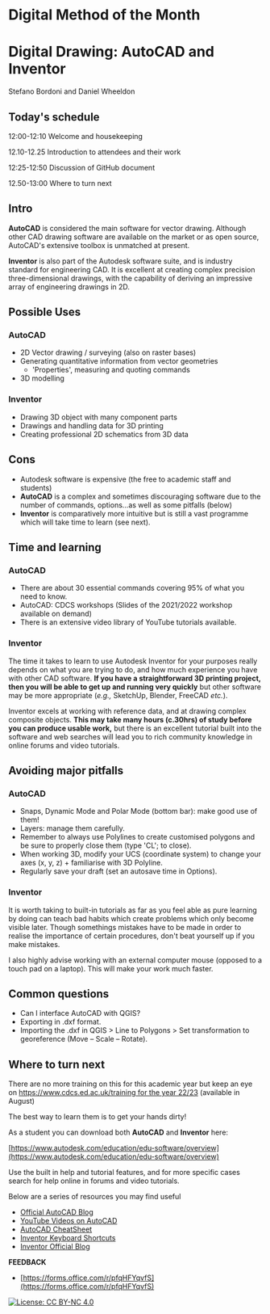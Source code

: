 # Digital Method of the Month
# Digital Drawing: AutoCAD and Inventor

Stefano Bordoni and Daniel Wheeldon

## Today's schedule

12:00-12:10 Welcome and housekeeping

12.10-12.25 Introduction to attendees and their work

12:25-12:50 Discussion of GitHub document

12.50-13:00 Where to turn next

## Intro

**AutoCAD** is considered the main software for vector drawing. Although other CAD drawing software are available on the market or as open source, AutoCAD's extensive toolbox is unmatched at present.

**Inventor** is also part of the Autodesk software suite, and is industry standard for engineering CAD. It is excellent at creating complex precision three-dimensional drawings, with the capability of deriving an impressive array of engineering drawings in 2D.

## Possible Uses

### AutoCAD

- 2D Vector drawing / surveying (also on raster bases)
- Generating quantitative information from vector geometries
  - 'Properties', measuring and quoting commands
- 3D modelling

### Inventor

- Drawing 3D object with many component parts
- Drawings and handling data for 3D printing
- Creating professional 2D schematics from 3D data

## Cons
- Autodesk software is expensive (the free to academic staff and students)
- **AutoCAD** is a complex and sometimes discouraging software due to the number of commands, options…as well as some pitfalls (below)
- **Inventor** is comparatively more intuitive but is still a vast programme which will take time to learn (see next).

## Time and learning

### AutoCAD

- There are about 30 essential commands covering 95% of what you need to know.
- AutoCAD: CDCS workshops (Slides of the 2021/2022 workshop available on demand)
- There is an extensive video library of YouTube tutorials available.

### Inventor

The time it takes to learn to use Autodesk Inventor for your purposes really depends on what you are trying to do, and how much experience you have with other CAD software. **If you have a straightforward 3D printing project, then you will be able to get up and running very quickly** but other software may be more appropriate (_e.g.,_ SketchUp, Blender, FreeCAD _etc._).

Inventor excels at working with reference data, and at drawing complex composite objects. **This may take many hours (c.30hrs) of study before you can produce usable work,** but there is an excellent tutorial built into the software and web searches will lead you to rich community knowledge in online forums and video tutorials.

## Avoiding major pitfalls 

### AutoCAD

- Snaps, Dynamic Mode and Polar Mode (bottom bar): make good use of them!
- Layers: manage them carefully.
- Remember to always use Polylines to create customised polygons and be sure to properly close them (type 'CL'; to close).
- When working 3D, modify your UCS (coordinate system) to change your axes (x, y, z) + familiarise with 3D Polyline.
- Regularly save your draft (set an autosave time in Options).

### Inventor

It is worth taking to built-in tutorials as far as you feel able as pure learning by doing can teach bad habits which create problems which only become visible later. Though somethings mistakes have to be made in order to realise the importance of certain procedures, don't beat yourself up if you make mistakes.

I also highly advise working with an external computer mouse (opposed to a touch pad on a laptop). This will make your work much faster.

## Common questions

- Can I interface AutoCAD with QGIS?
- Exporting in .dxf format.
- Importing the .dxf in QGIS > Line to Polygons > Set transformation to georeference (Move – Scale – Rotate).

## Where to turn next


There are no more training on this for this academic year but keep an eye on [https://www.cdcs.ed.ac.uk/training for the year 22/23](https://www.cdcs.ed.ac.uk/training%20for%20the%20year%2022/23) (available in August)

The best way to learn them is to get your hands dirty!

As a student you can download both **AutoCAD** and **Inventor** here:

[https://www.autodesk.com/education/edu-software/overview](https://www.autodesk.com/education/edu-software/overview)

Use the built in help and tutorial features, and for more specific cases search for help online in forums and video tutorials.

Below are a series of resources you may find useful

- [Official AutoCAD Blog](https://blogs.autodesk.com/autocad/)
- [YouTube Videos on AutoCAD](https://www.youtube.com/results?search_query=autocad)
- [AutoCAD CheatSheet](https://www.scan2cad.com/blog/cad/autocad-commands/)
- [Inventor Keyboard Shortcuts](https://damassets.autodesk.net/content/dam/autodesk/www/campaigns/inventor-resource/Inventor-Keyboard-Shortcuts-Guide.pdf)
- [Inventor Official Blog](https://blogs.autodesk.com/inventor/)

**FEEDBACK**

- [https://forms.office.com/r/pfqHFYqvfS](https://forms.office.com/r/pfqHFYqvfS)


[![License: CC BY-NC 4.0](https://licensebuttons.net/l/by-nc/4.0/80x15.png)](https://creativecommons.org/licenses/by-nc/4.0/)

